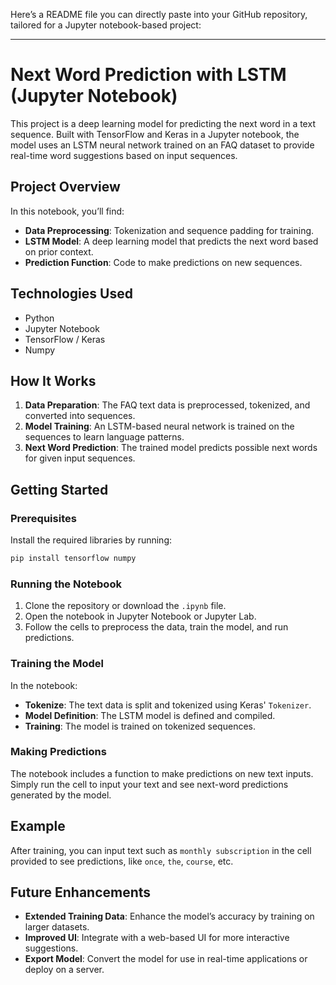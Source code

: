 Here’s a README file you can directly paste into your GitHub repository, tailored for a Jupyter notebook-based project:

---

# Next Word Prediction with LSTM (Jupyter Notebook)

This project is a deep learning model for predicting the next word in a text sequence. Built with TensorFlow and Keras in a Jupyter notebook, the model uses an LSTM neural network trained on an FAQ dataset to provide real-time word suggestions based on input sequences.

## Project Overview

In this notebook, you’ll find:
- **Data Preprocessing**: Tokenization and sequence padding for training.
- **LSTM Model**: A deep learning model that predicts the next word based on prior context.
- **Prediction Function**: Code to make predictions on new sequences.

## Technologies Used

- Python
- Jupyter Notebook
- TensorFlow / Keras
- Numpy

## How It Works

1. **Data Preparation**: The FAQ text data is preprocessed, tokenized, and converted into sequences.
2. **Model Training**: An LSTM-based neural network is trained on the sequences to learn language patterns.
3. **Next Word Prediction**: The trained model predicts possible next words for given input sequences.

## Getting Started

### Prerequisites

Install the required libraries by running:

```bash
pip install tensorflow numpy
```

### Running the Notebook

1. Clone the repository or download the `.ipynb` file.
2. Open the notebook in Jupyter Notebook or Jupyter Lab.
3. Follow the cells to preprocess the data, train the model, and run predictions.

### Training the Model

In the notebook:
- **Tokenize**: The text data is split and tokenized using Keras' `Tokenizer`.
- **Model Definition**: The LSTM model is defined and compiled.
- **Training**: The model is trained on tokenized sequences.

### Making Predictions

The notebook includes a function to make predictions on new text inputs. Simply run the cell to input your text and see next-word predictions generated by the model.

## Example

After training, you can input text such as `monthly subscription` in the cell provided to see predictions, like `once`, `the`, `course`, etc.

## Future Enhancements

- **Extended Training Data**: Enhance the model’s accuracy by training on larger datasets.
- **Improved UI**: Integrate with a web-based UI for more interactive suggestions.
- **Export Model**: Convert the model for use in real-time applications or deploy on a server.
